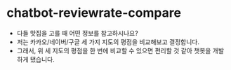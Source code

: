 # chatbot-reviewrate-compare

- 다들 맛집을 고를 때 어떤 정보를 참고하시나요?
- 저는 카카오/네이버/구글 세 가지 지도의 평점을 비교해보고 결정합니다.
- 그래서, 위 세 지도의 평점을 한 번에 비교할 수 있으면 편리할 것 같아 챗봇을 개발하게 됐습니다.
